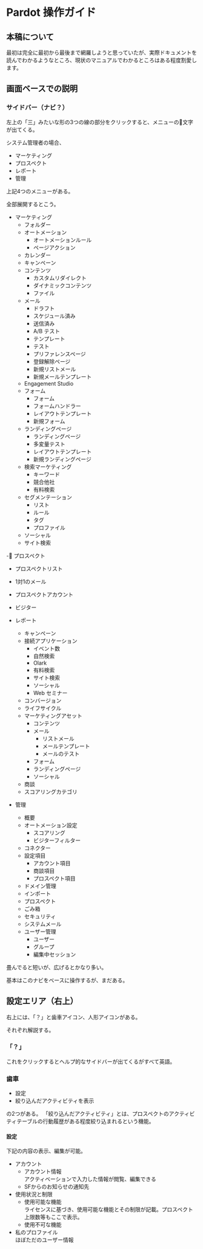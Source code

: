 # Pardot 操作ガイド


## 本稿について

最初は完全に最初から最後まで網羅しようと思っていたが、実際ドキュメントを読んでわかるようなところ、現状のマニュアルでわかるところはある程度割愛します。


## 画面ベースでの説明

### サイドバー（ナビ？）
左上の「三」みたいな形の3つの線の部分をクリックすると、メニューの文字が出てくる。

システム管理者の場合、

- マーケティング
- プロスペクト
- レポート
- 管理

上記4つのメニューがある。

全部展開するとこう。

- マーケティング
  - フォルダー
  - オートメーション
    - オートメーションルール
    - ページアクション
  - カレンダー
  - キャンペーン
  - コンテンツ
    - カスタムリダイレクト
    - ダイナミックコンテンツ
    - ファイル
  - メール
    - ドラフト
    - スケジュール済み
    - 送信済み
    - A/B テスト
    - テンプレート
    - テスト
    - プリファレンスページ
    - 登録解除ページ
    - 新規リストメール
    - 新規メールテンプレート
  - Engagement Studio
  - フォーム
    - フォーム
    - フォームハンドラー
    - レイアウトテンプレート
    - 新規フォーム
  - ランディングページ
    - ランディングページ
    - 多変量テスト
    - レイアウトテンプレート
    - 新規ランディングページ
  - 検索マーケティング
    - キーワード
    - 競合他社
    - 有料検索
  - セグメンテーション
    - リスト
    - ルール
    - タグ
    - プロファイル
  - ソーシャル
  - サイト検索


- プロスペクト
  - プロスペクトリスト
  - 1対1のメール
  - プロスペクトアカウント
  - ビジター

- レポート
  - キャンペーン
  - 接続アプリケーション
    - イベント数
    - 自然検索
    - Olark
    - 有料検索
    - サイト検索
    - ソーシャル
    - Web セミナー
  - コンバージョン
  - ライフサイクル
  - マーケティングアセット
    - コンテンツ
    - メール
      - リストメール
      - メールテンプレート
      - メールのテスト
    - フォーム
    - ランディングページ
    - ソーシャル
  - 商談
  - スコアリングカテゴリ


- 管理
  - 概要
  - オートメーション設定
    - スコアリング
    - ビジターフィルター
  - コネクター
  - 設定項目
    - アカウント項目
    - 商談項目
    - プロスペクト項目
  - ドメイン管理
  - インポート
   - プロスペクト
  - ごみ箱
  - セキュリティ
  - システムメール
  - ユーザー管理
    - ユーザー
    - グループ
    - 編集中セッション




畳んでると短いが、広げるとかなり多い。

基本はこのナビをベースに操作するが、まだある。


## 設定エリア（右上）

右上には、「？」と歯車アイコン、人形アイコンがある。

それぞれ解説する。

### 「？」
これをクリックするとヘルプ的なサイドバーが出てくるがすべて英語。

### 歯車
- 設定
- 絞り込んだアクティビティを表示

の2つがある。
「絞り込んだアクティビティ」とは、プロスペクトのアクティビティテーブルの行動履歴がある程度絞り込まれるという機能。


#### 設定
下記の内容の表示、編集が可能。
- アカウント
  - アカウント情報  
    アクティベーションで入力した情報が閲覧、編集できる
  - SFからのお知らせの通知先
- 使用状況と制限
  - 使用可能な機能  
  ライセンスに基づき、使用可能な機能とその制限が記載。プロスペクト上限数等もここで表示。
  - 使用不可な機能
- 私のプロファイル  
  ほぼただのユーザー情報
